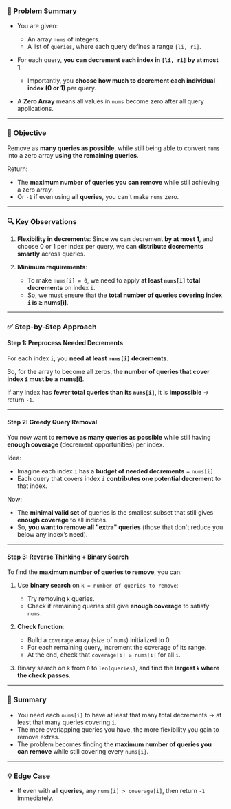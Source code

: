 ### 🧩 Problem Summary

* You are given:

  * An array `nums` of integers.
  * A list of `queries`, where each query defines a range `[li, ri]`.

* For each query, **you can decrement each index in `[li, ri]` by at most 1**.

  * Importantly, you **choose how much to decrement each individual index (0 or 1)** per query.

* A **Zero Array** means all values in `nums` become zero after all query applications.

---

### 🎯 Objective

Remove as **many queries as possible**, while still being able to convert `nums` into a zero array **using the remaining queries**.

Return:

* The **maximum number of queries you can remove** while still achieving a zero array.
* Or `-1` if even using **all queries**, you can't make `nums` zero.

---

### 🔍 Key Observations

1. **Flexibility in decrements**: Since we can decrement **by at most 1**, and choose 0 or 1 per index per query, we can **distribute decrements smartly** across queries.

2. **Minimum requirements**:

   * To make `nums[i] = 0`, we need to apply **at least `nums[i]` total decrements** on index `i`.
   * So, we must ensure that the **total number of queries covering index `i` is ≥ nums\[i]**.

---

### ✅ Step-by-Step Approach

#### Step 1: Preprocess Needed Decrements

For each index `i`, you **need at least `nums[i]` decrements**.

So, for the array to become all zeros, the **number of queries that cover index `i` must be ≥ nums\[i]**.

If any index has **fewer total queries than its `nums[i]`**, it is **impossible** → return `-1`.

---

#### Step 2: Greedy Query Removal

You now want to **remove as many queries as possible** while still having **enough coverage** (decrement opportunities) per index.

Idea:

* Imagine each index `i` has a **budget of needed decrements** = `nums[i]`.
* Each query that covers index `i` **contributes one potential decrement** to that index.

Now:

* The **minimal valid set** of queries is the smallest subset that still gives **enough coverage** to all indices.
* So, **you want to remove all "extra" queries** (those that don't reduce you below any index’s need).

---

#### Step 3: Reverse Thinking + Binary Search

To find the **maximum number of queries to remove**, you can:

1. Use **binary search** on `k = number of queries to remove`:

   * Try removing `k` queries.
   * Check if remaining queries still give **enough coverage** to satisfy `nums`.

2. **Check function**:

   * Build a `coverage` array (size of `nums`) initialized to 0.
   * For each remaining query, increment the coverage of its range.
   * At the end, check that `coverage[i] ≥ nums[i]` for all `i`.

3. Binary search on `k` from `0` to `len(queries)`, and find the **largest `k` where the check passes**.

---

### 🔁 Summary

* You need each `nums[i]` to have at least that many total decrements → at least that many queries covering `i`.
* The more overlapping queries you have, the more flexibility you gain to remove extras.
* The problem becomes finding the **maximum number of queries you can remove** while still covering every `nums[i]`.

---

### 💡 Edge Case

* If even with **all queries**, any `nums[i] > coverage[i]`, then return `-1` immediately.
